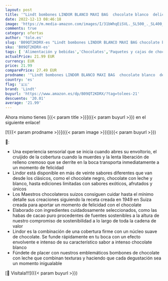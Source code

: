 ```yaml
---
layout: post
title: '"Lindt bombones LINDOR BLANCO MAXI BAG  chocolate blanco  delicioso bombón con interior de chocolate cremoso  1KG"'
date: 2022-12-13 08:46:18
image: 'https://m.media-amazon.com/images/I/31bWhqEiSVL._SL500_._SL400_.jpg'
comments: true
category: ofertas
author: 'tole.es'
slug: 'B09QT2KDRX-es "Lindt bombones LINDOR BLANCO MAXI BAG chocolate blanco...'
sku: 'B09QT2KDRX-es'
tags: [ 'Alimentación y bebidas','Chocolates','Paquetes y cajas de chocolate','Snacks y dulces','bombones','lindt','🇪🇸', ]
actualPrice: 21.99 EUR
currency: EUR
price: 21.99
comparePrice: 27.49 EUR
prodname: '"Lindt bombones LINDOR BLANCO MAXI BAG  chocolate blanco  delicioso bombón con interior de chocolate cremoso  1KG"'
country: 'es'
flag: '🇪🇸'
brand: 'Lindt'
buyurl: 'https://www.amazon.es/dp/B09QT2KDRX/?tag=tolees-21'
descuento: '20.01'
average: '21.99'
---
```


Ahora mismo tienes [{{< param title >}}]({{< param buyurl >}}) en el siguiente enlace!

[![{{< param prodname >}}]({{< param image >}})]({{< param buyurl >}})

🔎:

- Una experiencia sensorial que se inicia cuando abres su envoltorio, el cruijido de la cobertura cuando la muerdes y la lenta liberación de relleno cremoso que se derrite en la boca transporta inmediatamente a un momento de felicidad
- Lindor está disponible en más de veinte sabores diferentes que van desde los clásicos, como el chocolate negro, chocolate con leche y blanco, hasta ediciones limitadas con sabores exóticos, afrutados y únicos
- Los Maestros chocolateros suizos consiguen cuidar hasta el mínimo detalle sus creaciones siguiendo la receta creada en 1949 en Suiza creada para aportar un momento de felicidad con el chocolate
- Elaborado con ingredientes cuidadosamente seleccionados, como las habas de cacao puro procedentes de fuentes sostenibles a la altura de nuestro compromiso de sostenibilidad a lo largo de toda la cadena de valor
- Lindor es la combinación de una cobertura firme con un núcleo suave de chocolate. Se funde rápidamente en tu boca con un efecto envolvente e intenso de su característico sabor a intenso chocolate blanco
- Fúndete de placer con nuestros emblemáticos bombones de chocolate con leche que combinan texturas y haciendo que cada degustación sea un momento inigualable

[🛒 Visítala!!!]({{< param buyurl >}})
